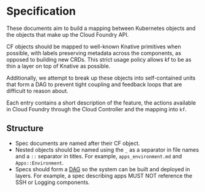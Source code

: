 # Specification

These documents aim to build a mapping between Kubernetes objects and the
objects that make up the Cloud Foundry API.

CF objects should be mapped to well-known Knative primitives when possible, with labels preserving metadata across the components, as opposed to building new CRDs. This strict usage policy allows kf to be as thin a layer on top of Knative as possible.

Additionally, we attempt to break up these objects into self-contained units
that form a DAG to prevent tight coupling and feedback loops that are difficult
to reason about.

Each entry contains a short description of the feature, the actions available
in Cloud Foundry through the Cloud Controller and the mapping into `kf`.

## Structure

* Spec documents are named after their CF object.
* Nested objects should be named using the `_` as a separator in file names and
  a `::` separator in titles. For example, `apps_environment.md` and
  `Apps::Environment`.
* Specs should form a [DAG](https://en.wikipedia.org/wiki/Directed_acyclic_graph)
  so the system can be built and deployed in layers. For example, a spec
  describing apps MUST NOT reference the SSH or Logging components.
